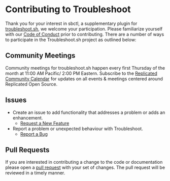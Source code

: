 # Contributing to Troubleshoot

Thank you for your interest in sbctl, a supplementary plugin for [troubleshoot.sh](https://github.com/replicatedhq/troubleshoot), we welcome your participation. Please familiarize yourself with our [Code of Conduct](https://github.com/replicatedhq/troubleshoot/blob/master/CODE_OF_CONDUCT.md) prior to contributing. There are a number of ways to participate in the Troubleshoot.sh project as outlined below:


## Community Meetings

Community meetings for troubleshoot.sh happen every first Thursday of the month at 11:00 AM Pacific/ 2:00 PM Eastern. Subscribe to the [Replicated Community Calendar](https://calendar.google.com/calendar/u/0?cid=Y19mMGx1aGhiZGtscGllOGo5dWpicXMwNnN1a0Bncm91cC5jYWxlbmRhci5nb29nbGUuY29t) for updates on all events & meetings centered around Replicated Open Source.

## Issues
- Create an issue to add functionality that addresses a problem or adds an enhancement.
	- [Request a New Feature](https://github.com/replicatedhq/sbctl/issues/new) 
- Report a problem or unexpected behaviour with Troubleshoot. 
	- [Report a Bug](https://github.com/replicatedhq/sbctl/issues)

## Pull Requests

If you are interested in contributing a change to the code or documentation please open a [pull request](https://github.com/replicatedhq/sbctl/pulls) with your set of changes. The pull request will be reviewed in a timely manner.